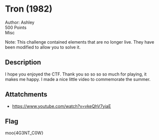# Tron (1982)
Author: Ashley\
500 Points\
Misc

Note: This challenge contained elements that are no longer live. They have been modified to allow you to solve it.

## Description
I hope you enjoyed the CTF. Thank you so so so so much for playing, it makes me happy. I made a nice little video to commemorate the summer.

## Attatchments
- https://www.youtube.com/watch?v=vkeQhV7yiaE

## Flag
moo{4G3NT_C0W}